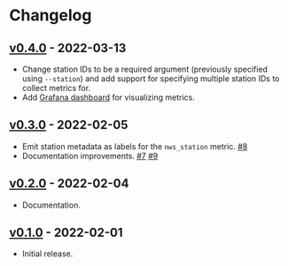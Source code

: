 # Changelog

## [v0.4.0](https://github.com/56quarters/nws_exporter/tree/0.4.0) - 2022-03-13

* Change station IDs to be a required argument (previously specified using `--station`) and
  add support for specifying multiple station IDs to collect metrics for.
* Add [Grafana dashboard](ext/dashboard.json) for visualizing metrics.

## [v0.3.0](https://github.com/56quarters/nws_exporter/tree/0.3.0) - 2022-02-05

* Emit station metadata as labels for the `nws_station` metric. [#8](https://github.com/56quarters/nws_exporter/pull/8)
* Documentation improvements. [#7](https://github.com/56quarters/nws_exporter/pull/7) [#9](https://github.com/56quarters/nws_exporter/pull/9)

## [v0.2.0](https://github.com/56quarters/nws_exporter/tree/0.2.0) - 2022-02-04

* Documentation.

## [v0.1.0](https://github.com/56quarters/nws_exporter/tree/0.1.0) - 2022-02-01

* Initial release.

